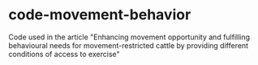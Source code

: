 # code-movement-behavior
Code used in the article "Enhancing movement opportunity and fulfilling behavioural needs for movement-restricted cattle by providing different conditions of access to exercise"
